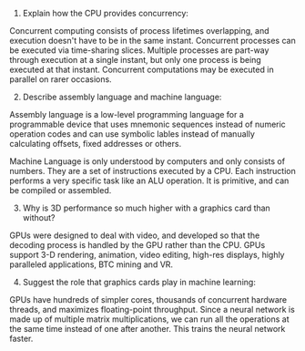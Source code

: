 <!-- Answers to the Short Answer Essay Questions go here -->

1. Explain how the CPU provides concurrency:

Concurrent computing consists of process lifetimes overlapping, and execution doesn't have to be in the same instant. Concurrent processes can be executed via time-sharing slices. Multiple processes are part-way through execution at a single instant, but only one process is being executed at that instant. Concurrent computations may be executed in parallel on rarer occasions.


2. Describe assembly language and machine language:

Assembly language is a low-level programming language for a programmable device that uses mnemonic sequences instead of numeric operation codes and can use symbolic lables instead of manually calculating offsets, fixed addresses or others.

Machine Language is only understood by computers and only consists of numbers. They are a set of instructions executed by a CPU. Each instruction performs a very specific task like an ALU operation. It is primitive, and can be compiled or assembled.

3. Why is 3D performance so much higher with a graphics card than without?

GPUs were designed to deal with video, and developed so that the decoding process is handled by the GPU rather than the CPU. GPUs support 3-D rendering, animation, video editing, high-res displays, highly paralleled applications, BTC mining and VR.

4. Suggest the role that graphics cards play in machine learning:

GPUs have hundreds of simpler cores, thousands of concurrent hardware threads, and maximizes floating-point throughput. Since a neural network is made up of multiple matrix multiplications, we can run all the operations at the same time instead of one after another. This trains the neural network faster. 
